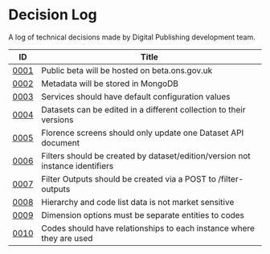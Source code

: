 Decision Log
============

A log of technical decisions made by Digital Publishing development team.

| ID   | Title
| ---- | -----
| [0001](0001.md) | Public beta will be hosted on beta.ons.gov.uk
| [0002](0002.md) | Metadata will be stored in MongoDB
| [0003](0003.md) | Services should have default configuration values
| [0004](0004.md) | Datasets can be edited in a different collection to their versions
| [0005](0005.md) | Florence screens should only update one Dataset API document
| [0006](0006.md) | Filters should be created by dataset/edition/version not instance identifiers
| [0007](0007.md) | Filter Outputs should be created via a POST to /filter-outputs
| [0008](0008.md) | Hierarchy and code list data is not market sensitive
| [0009](0009.md) | Dimension options must be separate entities to codes
| [0010](0010.md) | Codes should have relationships to each instance where they are used
